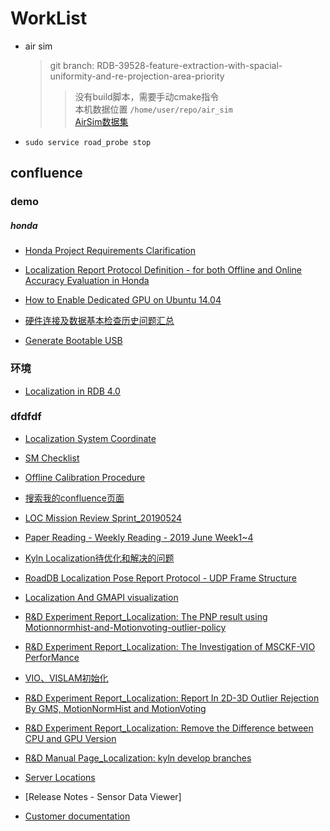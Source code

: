 # WorkList

* air sim
  > git branch: RDB-39528-feature-extraction-with-spacial-uniformity-and-re-projection-area-priority  
  >> 没有build脚本，需要手动cmake指令  
  >> 本机数据位置 `/home/user/repo/air_sim`  
  > [AirSim数据集](https://confluence.ygomi.com:8443/display/RRT/DataSet)

* `sudo service road_probe stop`
  
## confluence

### demo

##### honda

* [Honda Project Requirements Clarification](https://confluence.ygomi.com:8443/pages/viewpage.action?spaceKey=RRT&title=LOC%3A+2019-08-06+Meeting+notes+-+Honda+Project+Requirements+Clarification)

* [Localization Report Protocol Definition - for both Offline and Online Accuracy Evaluation in Honda](https://confluence.ygomi.com:8443/display/RRT/Localization+Report+Protocol++Definition+-+for+both+Offline+and+Online+Accuracy+Evaluation+in+Honda)

* [How to Enable Dedicated GPU on Ubuntu 14.04](https://confluence.ygomi.com:8443/display/RRT/How+to+Enable+Dedicated+GPU+on+Ubuntu+14.04)

* [硬件连接及数据基本检查历史问题汇总](https://confluence.ygomi.com:8443/pages/viewpage.action?pageId=73841937)

* [Generate Bootable USB](https://confluence.ygomi.com:8443/display/RDC/Generate+Bootable+USB)

### 环境

* [Localization in RDB 4.0](https://confluence.ygomi.com:8443/pages/viewpage.action?pageId=83970572)

### dfdfdf

* [Localization System Coordinate](https://confluence.ygomi.com:8443/pages/viewpage.action?spaceKey=RRT&title=L2.1.3+Localization+System+Coordinate)

* [SM Checklist](https://confluence.ygomi.com:8443/display/RRT/Localization+team+SM+Checklist#LocalizationteamSMChecklist-JIRAchecklist%E6%A8%A1%E6%9D%BF%E5%8F%8A%E6%B5%81%E7%A8%8B)

* [Offline Calibration Procedure](https://confluence.ygomi.com:8443/pages/viewpage.action?spaceKey=RRT&title=L2.1.4+Offline+Calibration+Procedure)

* [搜索我的confluence页面](https://confluence.ygomi.com:8443/search/searchv3.action?cql=type+%3D+%22page%22+and+creator+%3D+%22Chong.Xu%22)

* [LOC Mission Review Sprint_20190524](https://confluence.ygomi.com:8443/pages/viewpage.action?spaceKey=RRT&title=LOC+Mission+Review+Sprint_20190524)

* [Paper Reading - Weekly Reading - 2019 June Week1~4](https://confluence.ygomi.com:8443/pages/viewpage.action?spaceKey=RRT&title=Paper+Reading+-+Weekly+Reading+-+2019+June+Week1~4)

* [Kyln Localization待优化和解决的问题](https://confluence.ygomi.com:8443/pages/viewpage.action?spaceKey=RRT&title=Problems+of+Kyln+in+2019+May)

* [RoadDB Localization Pose Report Protocol - UDP Frame Structure](https://confluence.ygomi.com:8443/pages/viewpage.action?spaceKey=RRT&title=RoadDB+Localization+Pose+Report+Protocol+-+UDP+Frame+Structure)

* [Localization And GMAPI visualization](https://confluence.ygomi.com:8443/display/RRT/Localization+And+GMAPI+visualization)

* [R&D Experiment Report_Localization: The PNP result using Motionnormhist-and-Motionvoting-outlier-policy](https://confluence.ygomi.com:8443/pages/viewpage.action?pageId=75272324)

* [R&D Experiment Report_Localization: The Investigation of MSCKF-VIO PerforMance](https://confluence.ygomi.com:8443/pages/viewpage.action?pageId=78132382)

* [VIO、VISLAM初始化](https://confluence.ygomi.com:8443/pages/viewpage.action?pageId=57972826)

* [R&D Experiment Report_Localization: Report In 2D-3D Outlier Rejection By GMS, MotionNormHist and MotionVoting](https://confluence.ygomi.com:8443/pages/viewpage.action?pageId=73843131)

* [R&D Experiment Report_Localization: Remove the Difference between CPU and GPU Version](https://confluence.ygomi.com:8443/pages/viewpage.action?pageId=77204043)

* [R&D Manual Page_Localization: kyln develop branches](https://confluence.ygomi.com:8443/pages/viewpage.action?pageId=49022951)

* [Server Locations](https://confluence.ygomi.com:8443/pages/viewpage.action?pageId=3571939)

* [Release Notes - Sensor Data Viewer]

* [Customer documentation](https://confluence.ygomi.com:8443/display/GM/Customer+documentation)